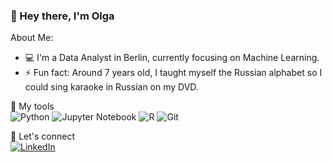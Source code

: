 ### 👋 Hey there, I'm Olga


About Me:
* 💻 I'm a Data Analyst in Berlin, currently focusing on Machine Learning.
* ⚡ Fun fact: Around 7 years old, I taught myself the Russian alphabet so I could sing karaoke in Russian on my DVD.


🔧 My tools  
![Python](https://img.shields.io/badge/-Python-3776AB?style=flat-square&logo=python&logoColor=white)
![Jupyter Notebook](https://img.shields.io/badge/-Jupyter%20Notebook-F37626?style=flat-square&logo=jupyter&logoColor=white)
![R](https://img.shields.io/badge/-R-276DC3?style=flat-square&logo=r&logoColor=white)
![Git](https://img.shields.io/badge/-Git-F05032?style=flat-square&logo=git&logoColor=white)


🚀 Let's connect  
[![LinkedIn](https://img.shields.io/badge/-LinkedIn-0077B5?style=flat-square&logo=linkedin&logoColor=white)](https://www.linkedin.com/in/olgahincu/)
